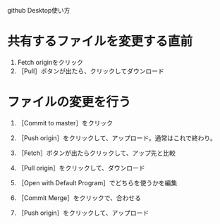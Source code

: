 github Desktop使い方

# 共有するファイルを変更する直前

1. Fetch originをクリック
2. ［Pull］ボタンが出たら、クリックしてダウンロード

# ファイルの変更を行う

1. ［Commit to master］をクリック
2. ［Push origin］をクリックして、アップロード。通常はこれで終わり。

3. ［Fetch］ボタンが出たらクリックして、アップ先と比較
4. ［Pull origin］をクリックして、ダウンロード
5. ［Open with Default Program］でどちらを使うかを編集
6. ［Commit Merge］をクリックで、合わせる
7. ［Push origin］をクリックして、アップロード

